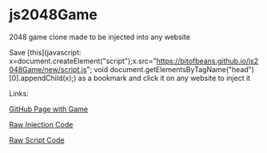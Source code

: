 # js2048Game
2048 game clone made to be injected into any website


Save [this](javascript: x=document.createElement("script");x.src="https://bitofbeans.github.io/js2048Game/new/script.js"; void document.getElementsByTagName("head")[0].appendChild(x);) as a bookmark and click it on any website to inject it

Links:

[GitHub Page with Game](./new/)

[Raw Injection Code](./new/script.js)

[Raw Script Code](./new/index.js)
